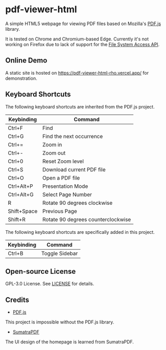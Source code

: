 # pdf-viewer-html

A simple HTML5 webpage for viewing PDF files based on Mozilla's [PDF.js](https://github.com/mozilla/pdf.js) library.

It is tested on Chrome and Chromium-based Edge. Currently it's not working on Firefox due to lack of support for the [File System Access API](https://developer.chrome.com/docs/capabilities/web-apis/file-system-access).

## Online Demo

A static site is hosted on https://pdf-viewer-html-rho.vercel.app/ for demonstration.

## Keyboard Shortcuts

The following keyboard shortcuts are inherited from the PDF.js project.

| Keybinding  | Command                            |
| ----------- | ---------------------------------- |
| Ctrl+F      | Find                               |
| Ctrl+G      | Find the next occurrence           |
| Ctrl+=      | Zoom in                            |
| Ctrl+-      | Zoom out                           |
| Ctrl+0      | Reset Zoom level                   |
| Ctrl+S      | Download current PDF file          |
| Ctrl+O      | Open a PDF file                    |
| Ctrl+Alt+P  | Presentation Mode                  |
| Ctrl+Alt+G  | Select Page Number                 |
| R           | Rotate 90 degrees clockwise        |
| Shift+Space | Previous Page                      |
| Shift+R     | Rotate 90 degrees counterclockwise |

The following keyboard shortcuts are specifically added in this project.

| Keybinding | Command        |
| ---------- | -------------- |
| Ctrl+B     | Toggle Sidebar |

## Open-source License

GPL-3.0 License. See [LICENSE](LICENSE) for details.

## Credits

- [PDF.js](https://github.com/mozilla/pdf.js)

This project is impossible without the PDF.js library.

- [SumatraPDF](https://www.sumatrapdfreader.org/)

The UI design of the homepage is learned from SumatraPDF.